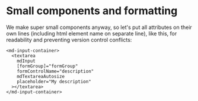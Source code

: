 Small components and formatting
====

We make super small components anyway, so let's put all attributes on their own lines
(including html element name on separate line),
like this, for readability and preventing version control conflicts:

    <md-input-container>
      <textarea
        mdInput
        [formGroup]="formGroup"
        formControlName="description"
        mdTextareaAutosize
        placeholder="My description"
      ></textarea>
    </md-input-container>

